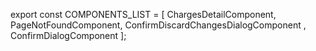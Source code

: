 export const COMPONENTS_LIST = [ ChargesDetailComponent,
                                PageNotFoundComponent, 
                                ConfirmDiscardChangesDialogComponent , ConfirmDialogComponent ]; 
